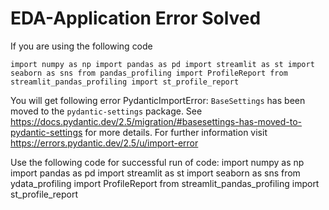 # EDA-Application Error Solved

If you are using the following code

`import numpy as np
import pandas as pd
import streamlit as st
import seaborn as sns
from pandas_profiling import ProfileReport
from streamlit_pandas_profiling import st_profile_report`

You will get following error
PydanticImportError: `BaseSettings` has been moved to the `pydantic-settings` package. See https://docs.pydantic.dev/2.5/migration/#basesettings-has-moved-to-pydantic-settings for more details. For further information visit https://errors.pydantic.dev/2.5/u/import-error

Use the following code for successful run of code:
import numpy as np
import pandas as pd
import streamlit as st
import seaborn as sns
from ydata_profiling import ProfileReport
from streamlit_pandas_profiling import st_profile_report
